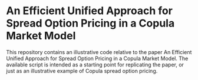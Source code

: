 # An Efficient Unified Approach for Spread Option Pricing in a Copula Market Model

This repository contains an illustrative code relative to the paper An Efficient Unified Approach for Spread Option Pricing in a Copula Market Model. The available script is intended as a starting point for replicating the paper, or just as an illustrative example of Copula spread option pricing. 
